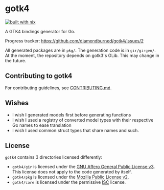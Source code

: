 # gotk4

[![built with nix](https://builtwithnix.org/badge.svg)](https://builtwithnix.org)

A GTK4 bindings generator for Go.

Progress tracker: https://github.com/diamondburned/gotk4/issues/2

All generated packages are in `pkg/`. The generation code is in `gir/girgen/`.
At the moment, the repository depends on gotk3's GLib. This may change in the
future.

## Contributing to gotk4

For contributing guidelines, see [CONTRIBUTING.md](./CONTRIBUTING.md).

## Wishes

- I wish I generated models first before generating functions
- I wish I used a registry of converted model types with their respective Go
  names to ease translation
- I wish I used common struct types that share names and such.

## License

`gotk4` contains 3 directories licensed differently:

- `gotk4/gir` is licensed under the [GNU Affero General Public License v3][AGPLv3].
  This license does not apply to the code generated by itself.
- `gotk4/pkg` is licensed under the [Mozilla Public License v2][MPLv2].
- `gotk4/core` is licensed under the permissive [ISC][ISC] license.

[AGPLv3]: https://www.gnu.org/licenses/agpl-3.0.en.html
[MPLv2]: https://www.mozilla.org/en-US/MPL/
[ISC]: https://choosealicense.com/licenses/isc/
